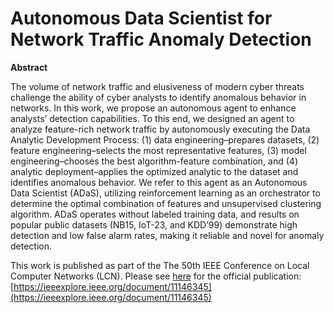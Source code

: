 # Autonomous Data Scientist for Network Traffic Anomaly Detection
**Abstract**

The volume of network traffic and elusiveness of modern cyber threats challenge the ability of cyber analysts to identify anomalous behavior in networks. In this work, we propose an autonomous agent to enhance analysts’ detection capabilities. To this end, we designed an agent to analyze feature-rich network traffic by autonomously executing the Data Analytic Development Process: (1) data engineering–prepares datasets, (2) feature engineering–selects the most representative features, (3) model engineering–chooses the best algorithm-feature combination, and (4) analytic deployment–applies the optimized analytic to the dataset and identifies anomalous behavior. We refer to this agent as an Autonomous Data Scientist (ADaS), utilizing reinforcement learning as an orchestrator to determine the optimal combination of features and unsupervised clustering algorithm. ADaS operates without labeled training data, and results on popular public datasets (NB15, IoT-23, and KDD’99) demonstrate high detection and low false alarm rates, making it reliable and novel for anomaly detection.

This work is published as part of the The 50th IEEE Conference on Local Computer Networks (LCN). Please see [here](https://ieeexplore.ieee.org/document/11146345) for the official publication: [https://ieeexplore.ieee.org/document/11146345](https://ieeexplore.ieee.org/document/11146345)
